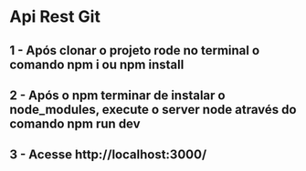 # Api Rest Git

## 1 - Após clonar o projeto rode no terminal o comando npm i ou npm install

## 2 - Após o npm terminar de instalar o node_modules, execute o server node através do comando npm run dev

## 3 - Acesse http://localhost:3000/

